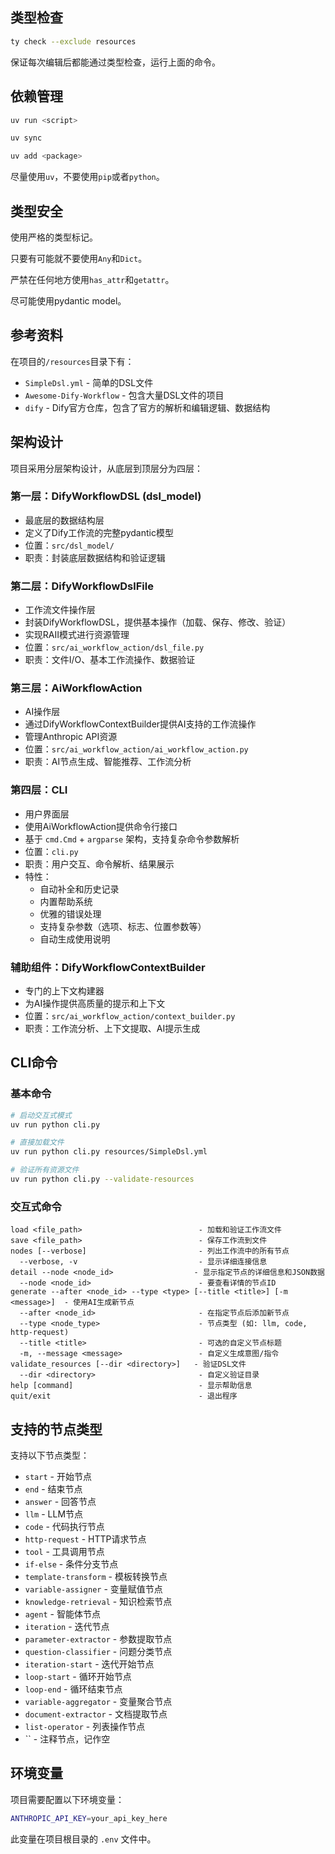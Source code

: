 ## 类型检查

```bash
ty check --exclude resources
```

保证每次编辑后都能通过类型检查，运行上面的命令。

## 依赖管理

```bash
uv run <script>
```

```bash
uv sync
```

```bash
uv add <package>
```

尽量使用`uv`，不要使用`pip`或者`python`。

## 类型安全

使用严格的类型标记。

只要有可能就不要使用`Any`和`Dict`。

严禁在任何地方使用`has_attr`和`getattr`。

尽可能使用pydantic model。

## 参考资料

在项目的`/resources`目录下有：

- `SimpleDsl.yml` - 简单的DSL文件
- `Awesome-Dify-Workflow` - 包含大量DSL文件的项目
- `dify` - Dify官方仓库，包含了官方的解析和编辑逻辑、数据结构

## 架构设计

项目采用分层架构设计，从底层到顶层分为四层：

### 第一层：DifyWorkflowDSL (dsl_model)
- 最底层的数据结构层
- 定义了Dify工作流的完整pydantic模型
- 位置：`src/dsl_model/`
- 职责：封装底层数据结构和验证逻辑

### 第二层：DifyWorkflowDslFile
- 工作流文件操作层
- 封装DifyWorkflowDSL，提供基本操作（加载、保存、修改、验证）
- 实现RAII模式进行资源管理
- 位置：`src/ai_workflow_action/dsl_file.py`
- 职责：文件I/O、基本工作流操作、数据验证

### 第三层：AiWorkflowAction
- AI操作层
- 通过DifyWorkflowContextBuilder提供AI支持的工作流操作
- 管理Anthropic API资源
- 位置：`src/ai_workflow_action/ai_workflow_action.py`
- 职责：AI节点生成、智能推荐、工作流分析

### 第四层：CLI
- 用户界面层
- 使用AiWorkflowAction提供命令行接口
- 基于 `cmd.Cmd` + `argparse` 架构，支持复杂命令参数解析
- 位置：`cli.py`
- 职责：用户交互、命令解析、结果展示
- 特性：
  - 自动补全和历史记录
  - 内置帮助系统
  - 优雅的错误处理
  - 支持复杂参数（选项、标志、位置参数等）
  - 自动生成使用说明

### 辅助组件：DifyWorkflowContextBuilder
- 专门的上下文构建器
- 为AI操作提供高质量的提示和上下文
- 位置：`src/ai_workflow_action/context_builder.py`
- 职责：工作流分析、上下文提取、AI提示生成

## CLI命令

### 基本命令
```bash
# 启动交互式模式
uv run python cli.py

# 直接加载文件
uv run python cli.py resources/SimpleDsl.yml

# 验证所有资源文件
uv run python cli.py --validate-resources
```

### 交互式命令

```
load <file_path>                          - 加载和验证工作流文件
save <file_path>                          - 保存工作流到文件
nodes [--verbose]                         - 列出工作流中的所有节点
  --verbose, -v                           - 显示详细连接信息
detail --node <node_id>                  - 显示指定节点的详细信息和JSON数据
  --node <node_id>                        - 要查看详情的节点ID
generate --after <node_id> --type <type> [--title <title>] [-m <message>]  - 使用AI生成新节点
  --after <node_id>                       - 在指定节点后添加新节点
  --type <node_type>                      - 节点类型 (如: llm, code, http-request)
  --title <title>                         - 可选的自定义节点标题
  -m, --message <message>                 - 自定义生成意图/指令
validate_resources [--dir <directory>]   - 验证DSL文件
  --dir <directory>                       - 自定义验证目录
help [command]                            - 显示帮助信息
quit/exit                                 - 退出程序
```

## 支持的节点类型

支持以下节点类型：

- `start` - 开始节点
- `end` - 结束节点
- `answer` - 回答节点
- `llm` - LLM节点
- `code` - 代码执行节点
- `http-request` - HTTP请求节点
- `tool` - 工具调用节点
- `if-else` - 条件分支节点
- `template-transform` - 模板转换节点
- `variable-assigner` - 变量赋值节点
- `knowledge-retrieval` - 知识检索节点
- `agent` - 智能体节点
- `iteration` - 迭代节点
- `parameter-extractor` - 参数提取节点
- `question-classifier` - 问题分类节点
- `iteration-start` - 迭代开始节点
- `loop-start` - 循环开始节点
- `loop-end` - 循环结束节点
- `variable-aggregator` - 变量聚合节点
- `document-extractor` - 文档提取节点
- `list-operator` - 列表操作节点
- `` - 注释节点，记作空

## 环境变量

项目需要配置以下环境变量：

```bash
ANTHROPIC_API_KEY=your_api_key_here
```

此变量在项目根目录的 `.env` 文件中。
